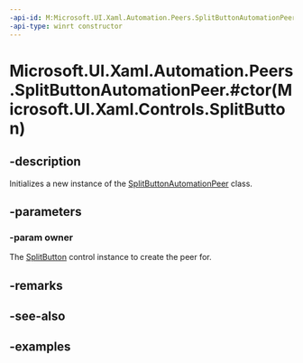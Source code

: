 ```yaml
---
-api-id: M:Microsoft.UI.Xaml.Automation.Peers.SplitButtonAutomationPeer.#ctor(Microsoft.UI.Xaml.Controls.SplitButton)
-api-type: winrt constructor
---
```


# Microsoft.UI.Xaml.Automation.Peers.SplitButtonAutomationPeer.#ctor(Microsoft.UI.Xaml.Controls.SplitButton)

<!--
public SplitButtonAutomationPeer (Microsoft.UI.Xaml.Controls.SplitButton owner);
-->

## -description

Initializes a new instance of the [SplitButtonAutomationPeer](splitbuttonautomationpeer.md) class.

## -parameters

### -param owner

The [SplitButton](../microsoft.ui.xaml.controls/splitbutton.md) control instance to create the peer for.

## -remarks

## -see-also

## -examples

